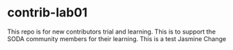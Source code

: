 # contrib-lab01
This repo is for new contributors trial and learning. This is to support the SODA community members for their learning.
This is a test Jasmine
Change
